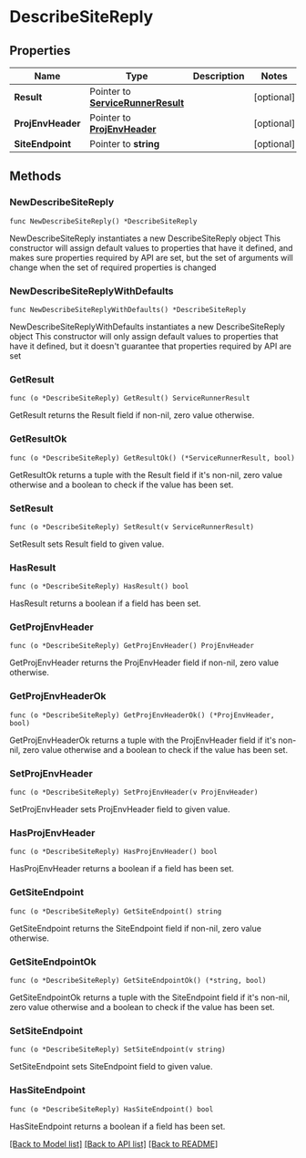 # DescribeSiteReply

## Properties

Name | Type | Description | Notes
------------ | ------------- | ------------- | -------------
**Result** | Pointer to [**ServiceRunnerResult**](ServiceRunnerResult.md) |  | [optional] 
**ProjEnvHeader** | Pointer to [**ProjEnvHeader**](ProjEnvHeader.md) |  | [optional] 
**SiteEndpoint** | Pointer to **string** |  | [optional] 

## Methods

### NewDescribeSiteReply

`func NewDescribeSiteReply() *DescribeSiteReply`

NewDescribeSiteReply instantiates a new DescribeSiteReply object
This constructor will assign default values to properties that have it defined,
and makes sure properties required by API are set, but the set of arguments
will change when the set of required properties is changed

### NewDescribeSiteReplyWithDefaults

`func NewDescribeSiteReplyWithDefaults() *DescribeSiteReply`

NewDescribeSiteReplyWithDefaults instantiates a new DescribeSiteReply object
This constructor will only assign default values to properties that have it defined,
but it doesn't guarantee that properties required by API are set

### GetResult

`func (o *DescribeSiteReply) GetResult() ServiceRunnerResult`

GetResult returns the Result field if non-nil, zero value otherwise.

### GetResultOk

`func (o *DescribeSiteReply) GetResultOk() (*ServiceRunnerResult, bool)`

GetResultOk returns a tuple with the Result field if it's non-nil, zero value otherwise
and a boolean to check if the value has been set.

### SetResult

`func (o *DescribeSiteReply) SetResult(v ServiceRunnerResult)`

SetResult sets Result field to given value.

### HasResult

`func (o *DescribeSiteReply) HasResult() bool`

HasResult returns a boolean if a field has been set.

### GetProjEnvHeader

`func (o *DescribeSiteReply) GetProjEnvHeader() ProjEnvHeader`

GetProjEnvHeader returns the ProjEnvHeader field if non-nil, zero value otherwise.

### GetProjEnvHeaderOk

`func (o *DescribeSiteReply) GetProjEnvHeaderOk() (*ProjEnvHeader, bool)`

GetProjEnvHeaderOk returns a tuple with the ProjEnvHeader field if it's non-nil, zero value otherwise
and a boolean to check if the value has been set.

### SetProjEnvHeader

`func (o *DescribeSiteReply) SetProjEnvHeader(v ProjEnvHeader)`

SetProjEnvHeader sets ProjEnvHeader field to given value.

### HasProjEnvHeader

`func (o *DescribeSiteReply) HasProjEnvHeader() bool`

HasProjEnvHeader returns a boolean if a field has been set.

### GetSiteEndpoint

`func (o *DescribeSiteReply) GetSiteEndpoint() string`

GetSiteEndpoint returns the SiteEndpoint field if non-nil, zero value otherwise.

### GetSiteEndpointOk

`func (o *DescribeSiteReply) GetSiteEndpointOk() (*string, bool)`

GetSiteEndpointOk returns a tuple with the SiteEndpoint field if it's non-nil, zero value otherwise
and a boolean to check if the value has been set.

### SetSiteEndpoint

`func (o *DescribeSiteReply) SetSiteEndpoint(v string)`

SetSiteEndpoint sets SiteEndpoint field to given value.

### HasSiteEndpoint

`func (o *DescribeSiteReply) HasSiteEndpoint() bool`

HasSiteEndpoint returns a boolean if a field has been set.


[[Back to Model list]](../README.md#documentation-for-models) [[Back to API list]](../README.md#documentation-for-api-endpoints) [[Back to README]](../README.md)


